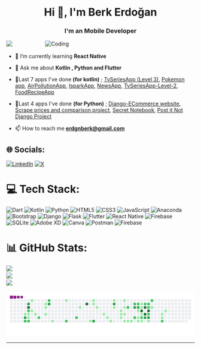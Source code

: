 <h1 align="center">Hi 👋, I'm Berk Erdoğan</h1>
<h3 align="center">I'm an Mobile  Developer </h3>
<img align="right" alt="Coding" width="400" src="https://i.pinimg.com/originals/e4/26/70/e426702edf874b181aced1e2fa5c6cde.gif">


[![](https://visitcount.itsvg.in/api?id=BerkErdgn&icon=0&color=7)](https://visitcount.itsvg.in)

- 🌱 I’m currently learning **React Native**

- 💬 Ask me about **Kotlin , Python and Flutter**

- 🖤Last 7 apps I've done **(for kotlin)** ; [TvSeriesApp (Level 3)](https://github.com/BerkErdgn/TvSeriesApp-Level-3), [Pokemon app](https://github.com/BerkErdgn/pokemon-app), [AirPollutionApp](https://github.com/BerkErdgn/AirPollutionApp), [IsparkApp](https://github.com/BerkErdgn/IsparkApp), [NewsApp](https://github.com/BerkErdgn/NewsApp), [TvSeriesApp-Level-2](https://github.com/BerkErdgn/TvSeriesApp-Level-2), [FoodRecipeApp](https://github.com/BerkErdgn/FoodRecipeApp)

- 🖤Last 4 apps I've done **(for Python)** ; [Django-ECommerce website](https://github.com/BerkErdgn/Django-ECommerce-website), [Scrape prices and comparison project](https://github.com/BerkErdgn/Scrape-prices-and-comparison-project), [Secret Notebook](https://github.com/BerkErdgn/ScretNotebook-fourth-assignment-100-Day-Programming-Camp), [Post it Not Django Project](https://github.com/BerkErdgn/Post-it-Not-Django-Project)

- 📫 How to reach me **erdgnberk@gmail.com**


## 🌐 Socials:
[![LinkedIn](https://img.shields.io/badge/LinkedIn-%230077B5.svg?logo=linkedin&logoColor=white)](https://linkedin.com/in/berkerdoğan) [![X](https://img.shields.io/badge/X-black.svg?logo=X&logoColor=white)](https://x.com/spine_lord) 

# 💻 Tech Stack:
![Dart](https://img.shields.io/badge/dart-%230175C2.svg?style=for-the-badge&logo=dart&logoColor=white) ![Kotlin](https://img.shields.io/badge/kotlin-%237F52FF.svg?style=for-the-badge&logo=kotlin&logoColor=white) ![Python](https://img.shields.io/badge/python-3670A0?style=for-the-badge&logo=python&logoColor=ffdd54) ![HTML5](https://img.shields.io/badge/html5-%23E34F26.svg?style=for-the-badge&logo=html5&logoColor=white) ![CSS3](https://img.shields.io/badge/css3-%231572B6.svg?style=for-the-badge&logo=css3&logoColor=white) ![JavaScript](https://img.shields.io/badge/javascript-%23323330.svg?style=for-the-badge&logo=javascript&logoColor=%23F7DF1E) ![Anaconda](https://img.shields.io/badge/Anaconda-%2344A833.svg?style=for-the-badge&logo=anaconda&logoColor=white) ![Bootstrap](https://img.shields.io/badge/bootstrap-%238511FA.svg?style=for-the-badge&logo=bootstrap&logoColor=white) ![Django](https://img.shields.io/badge/django-%23092E20.svg?style=for-the-badge&logo=django&logoColor=white) ![Flask](https://img.shields.io/badge/flask-%23000.svg?style=for-the-badge&logo=flask&logoColor=white) ![Flutter](https://img.shields.io/badge/Flutter-%2302569B.svg?style=for-the-badge&logo=Flutter&logoColor=white) ![React Native](https://img.shields.io/badge/react_native-%2320232a.svg?style=for-the-badge&logo=react&logoColor=%2361DAFB) ![Firebase](https://img.shields.io/badge/Firebase-039BE5?style=for-the-badge&logo=Firebase&logoColor=white) ![SQLite](https://img.shields.io/badge/sqlite-%2307405e.svg?style=for-the-badge&logo=sqlite&logoColor=white) ![Adobe XD](https://img.shields.io/badge/Adobe%20XD-470137?style=for-the-badge&logo=Adobe%20XD&logoColor=#FF61F6) ![Canva](https://img.shields.io/badge/Canva-%2300C4CC.svg?style=for-the-badge&logo=Canva&logoColor=white) ![Postman](https://img.shields.io/badge/Postman-FF6C37?style=for-the-badge&logo=postman&logoColor=white) ![Firebase](https://img.shields.io/badge/firebase-%23039BE5.svg?style=for-the-badge&logo=firebase)
# 📊 GitHub Stats:
![](https://github-readme-stats.vercel.app/api?username=BerkErdgn&theme=radical&hide_border=true&include_all_commits=true&count_private=false)<br/>
![](https://github-readme-streak-stats.herokuapp.com/?user=BerkErdgn&theme=radical&hide_border=true)<br/>
![](https://github-readme-stats.vercel.app/api/top-langs/?username=BerkErdgn&theme=radical&hide_border=true&include_all_commits=true&count_private=false&layout=compact)


![snake gif](https://github.com/BerkErdgn/BerkErdgn/blob/output/github-contribution-grid-snake.gif)


---

